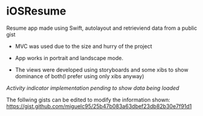 # iOSResume
Resume app made using Swift, autolayout and retrieviend data from a public gist

- MVC was used due to the size and hurry of the project

- App works in portrait and landscape mode.

- The views were developed using storyboards and some xibs to show dominance of both(I prefer using only xibs anyway)

*Activity indicator implementation pending to show data being loaded*

The follwing gists can be edited to modify the information shown:
https://gist.github.com/miguelc95/25b47b083a63dbef23db82b30e7f91d1



